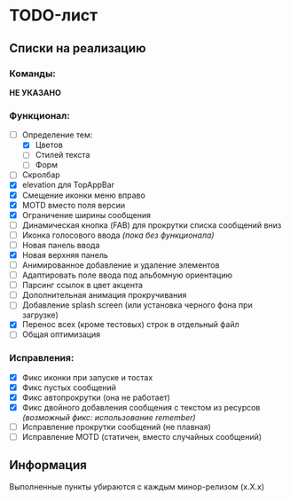# TODO-лист

## Списки на реализацию

### Команды:

__НЕ УКАЗАНО__

### Функционал:

- [ ] Определение тем:
  - [x] Цветов
  - [ ] Стилей текста
  - [ ] Форм
- [ ] Скролбар
- [x] elevation для TopAppBar
- [x] Смещение иконки меню вправо
- [x] MOTD вместо поля версии
- [x] Ограничение ширины сообщения
- [ ] Динамическая кнопка (FAB) для прокрутки списка сообщений вниз
- [ ] Иконка голосового ввода *(пока без функционала)*
- [ ] Новая панель ввода
- [x] Новая верхняя панель
- [ ] Анимированное добавление и удаление элементов
- [ ] Адаптировать поле ввода под альбомную ориентацию
- [ ] Парсинг ссылок в цвет акцента
- [ ] Дополнительная анимация прокручивания
- [ ] Добавление splash screen (или установка черного фона при загрузке)
- [x] Перенос всех (кроме тестовых) строк в отдельный файл
- [ ] Общая оптимизация

### Исправления:

- [x] Фикс иконки при запуске и тостах
- [x] Фикс пустых сообщений
- [x] Фикс автопрокрутки (она не работает)
- [x] Фикс двойного добавления сообщения с текстом из ресурсов *(возможный фикс: использование remember)*
- [ ] Исправление прокрутки сообщений (не плавная)
- [ ] Исправление MOTD (статичен, вместо случайных сообщений)

## Информация

Выполненные пункты убираются с каждым минор-релизом (x.X.x)
